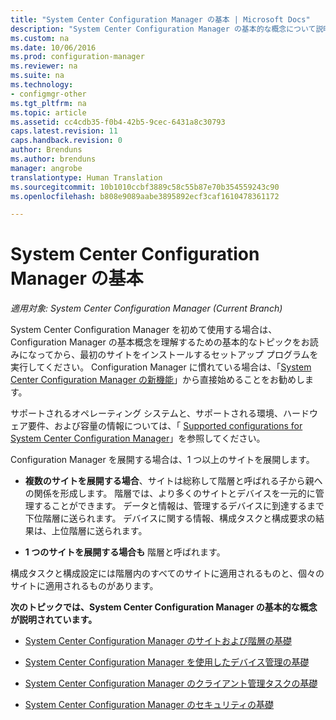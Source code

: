 ```yaml
---
title: "System Center Configuration Manager の基本 | Microsoft Docs"
description: "System Center Configuration Manager の基本的な概念について説明します。"
ms.custom: na
ms.date: 10/06/2016
ms.prod: configuration-manager
ms.reviewer: na
ms.suite: na
ms.technology:
- configmgr-other
ms.tgt_pltfrm: na
ms.topic: article
ms.assetid: cc4cdb35-f0b4-42b5-9cec-6431a8c30793
caps.latest.revision: 11
caps.handback.revision: 0
author: Brenduns
ms.author: brenduns
manager: angrobe
translationtype: Human Translation
ms.sourcegitcommit: 10b1010ccbf3889c58c55b87e70b354559243c90
ms.openlocfilehash: b808e9089aabe3895892ecf3caf1610478361172

---
```

# <a name="fundamentals-of-system-center-configuration-manager"></a>System Center Configuration Manager の基本

*適用対象: System Center Configuration Manager (Current Branch)*

System Center Configuration Manager を初めて使用する場合は、Configuration Manager の基本概念を理解するための基本的なトピックをお読みになってから、最初のサイトをインストールするセットアップ プログラムを実行してください。 Configuration Manager に慣れている場合は、「[System Center Configuration Manager の新機能](/sccm/core/plan-design/changes/what-has-changed-from-configuration-manager-2012)」から直接始めることをお勧めします。  

 サポートされるオペレーティング システムと、サポートされる環境、ハードウェア要件、および容量の情報については、「 [Supported configurations for System Center Configuration Manager](../../core/plan-design/configs/supported-configurations.md)」を参照してください。  

 Configuration Manager を展開する場合は、1 つ以上のサイトを展開します。  

-   **複数のサイトを展開する場合**、サイトは総称して階層と呼ばれる子から親への関係を形成します。 階層では、より多くのサイトとデバイスを一元的に管理することができます。  データと情報は、管理するデバイスに到達するまで下位階層に送られます。 デバイスに関する情報、構成タスクと構成要求の結果は、上位階層に送られます。  

-   **1 つのサイトを展開する場合も** 階層と呼ばれます。  

 構成タスクと構成設定には階層内のすべてのサイトに適用されるものと、個々のサイトに適用されるものがあります。  


**次のトピックでは、System Center Configuration Manager の基本的な概念が説明されています。**  

-   [System Center Configuration Manager のサイトおよび階層の基礎](../../core/understand/fundamentals-of-sites-and-hierarchies.md)  

-   [System Center Configuration Manager を使用したデバイス管理の基礎](../../core/understand/fundamentals-of-managing-devices.md)  

-   [System Center Configuration Manager のクライアント管理タスクの基礎](../../core/understand/fundamentals-of-client-management-tasks.md)  

-   [System Center Configuration Manager のセキュリティの基礎](../../core/understand/fundamentals-of-security.md)  



<!--HONumber=Dec16_HO3-->


